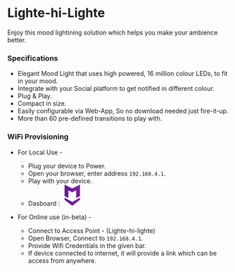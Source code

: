# Lighte-hi-Lighte
Enjoy this mood lightining solution which helps you make your ambience better.

### Specifications
* Elegant Mood Light that uses high powered, 16 million colour LEDs, to fit in your mood.
* Integrate with your Social platform to get notified in different colour.
* Plug & Play.
* Compact in size.
* Easily configurable via Web-App, So no download needed just fire-it-up.
* More than 60 pre-defined transitions to play with.

### WiFi Provisioning
* For Local Use - 
    * Plug your device to Power.
    * Open your browser, enter address ``` 192.168.4.1 ```.
    * Play with your device.
    * Dasboard : ![lhl-dashboard](https://github.com/adam-p/markdown-here/raw/master/src/common/images/icon48.png "lhl-dashboard")

* For Online use (in-beta) - 
    * Connect to Access Point - (Lighte-hi-lighte)
    * Open Browser, Connect to ``` 192.168.4.1 ```.
    * Provide Wifi Credentials in the given bar.
    * If device connected to internet, it will provide a link which can be access from anywhere.

